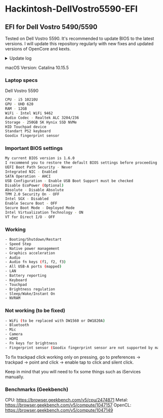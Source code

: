 # Hackintosh-DellVostro5590-EFI
## EFI for Dell Vostro 5490/5590

Tested on Dell Vostro 5590. It's recommended to update BIOS to the latest versions. I will update this repository regularly with new fixes and updated versions of OpenCore and kexts.

<details>
<summary>Update log</summary>
<br>
  - 13 Apr 2020 - fixed power management and trackpad
<br>
  - 22 May 2020 - updated kexts and OpenCore to version 0.5.8, fixed some minor issues
<br>
  - 10 Jun 2020 - fixed the no audio issue, updated kexts and OpenCore to version 0.5.9, changed SMBIOS to MacBookPro15,4
</details>

macOS Version: Catalina 10.15.5

### Laptop specs
Dell Vostro 5590
```sh
CPU - i5 10210U
GPU - UHD 620
RAM - 12GB
WiFi - Intel WiFi 9462
Audio Codec - Realtek ALC 3204/236
Storage - 250GB SK Hynix SSD NVMe
HID Touchpad device
Standart PS2 keyboard
Goodix fingerprint sensor
```

### Important BIOS settings
```sh
My current BIOS version is 1.6.0
I recommend you to restore the default BIOS settings before proceeding
UEFI Boot Path Security - Never
Integrated NIC - Enabled
SATA Operation - AHCI
USB Configuration - Enable USB Boot Support must be checked
Disable EcoPower (Optional)
Absolute - Disable Absolute
TPM 2.0 Security On - OFF
Intel SGX - Disabled
Enable Secure Boot - OFF
Secure Boot Mode - Deployed Mode
Intel Virtualization Technology - ON
VT for Direct I/O - OFF
```

### Working
```sh
- Booting/Shutdown/Restart
- Speed Step
- Native power management
- Graphics acceleration 
- Audio
- Audio fn keys (f1, f2, f3)
- All USB-A ports (mapped)
- LAN
- Battery reporting
- Keyboard
- Touchpad
- Brightness regulation
- Sleep/Wake/Instant On
- NVRAM
```

### Not working (to be fixed)
```sh
- WiFi (to be replaced with DW1560 or DW1820A)
- Bluetooth
- Mic
- Camera
- HDMI
- Fn keys for brightness
- Fingerprint sensor (Goodix fingerprint sensor are not supported by macOS)
```
To fix trackpad click working only on pressing, go to preferences -> trackpad -> point and click -> enable tap to click and silent click.

Keep in mind that you will need to fix some things such as iServices manually.

### Benchmarks (Geekbench)
CPU:
https://browser.geekbench.com/v5/cpu/2474871
Metal:
https://browser.geekbench.com/v5/compute/1047157
OpenCL:
https://browser.geekbench.com/v5/compute/1047149
